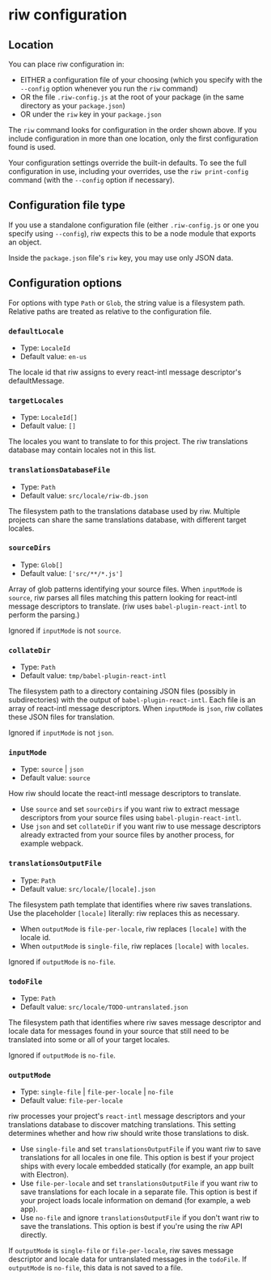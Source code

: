 # riw configuration

## Location

You can place riw configuration in:

- EITHER a configuration file of your choosing (which you specify with the `--config` option whenever you run the `riw` command)
- OR the file `.riw-config.js` at the root of your package (in the same directory as your `package.json`)
- OR under the `riw` key in your `package.json`

The `riw` command looks for configuration in the order shown above. If you include configuration in more than one location, only the first configuration found is used.

Your configuration settings override the built-in defaults. To see the full configuration in use, including your overrides, use the `riw print-config` command (with the `--config` option if necessary).


## Configuration file type

If you use a standalone configuration file (either `.riw-config.js` or one you specify using `--config`), riw expects this to be a node module that exports an object.

Inside the `package.json` file's `riw` key, you may use only JSON data.


## Configuration options

For options with type `Path` or `Glob`, the string value is a filesystem path. Relative paths are treated as relative to the configuration file.

### `defaultLocale`

- Type: `LocaleId`
- Default value: `en-us`

The locale id that riw assigns to every react-intl message descriptor's defaultMessage.

### `targetLocales`

- Type: `LocaleId[]`
- Default value: `[]`

The locales you want to translate to for this project. The riw translations database may contain locales not in this list.

### `translationsDatabaseFile`

- Type: `Path`
- Default value: `src/locale/riw-db.json`

The filesystem path to the translations database used by riw. Multiple projects can share the same translations database, with different target locales.

### `sourceDirs`

- Type: `Glob[]`
- Default value: `['src/**/*.js']`

Array of glob patterns identifying your source files. When `inputMode` is `source`, riw parses all files matching this pattern looking for react-intl message descriptors to translate. (riw uses `babel-plugin-react-intl` to perform the parsing.)

Ignored if `inputMode` is not `source`.

### `collateDir`

- Type: `Path`
- Default value: `tmp/babel-plugin-react-intl`

The filesystem path to a directory containing JSON files (possibly in subdirectories) with the output of `babel-plugin-react-intl`. Each file is an array of react-intl message descriptors. When `inputMode` is `json`, riw collates these JSON files for translation.

Ignored if `inputMode` is not `json`.

### `inputMode`

- Type: `source` | `json`
- Default value: `source`

How riw should locate the react-intl message descriptors to translate.

- Use `source` and set `sourceDirs` if you want riw to extract message descriptors from your source files using `babel-plugin-react-intl`.
- Use `json` and set `collateDir` if you want riw to use message descriptors already extracted from your source files by another process, for example webpack.

### `translationsOutputFile`

- Type: `Path`
- Default value: `src/locale/[locale].json`

The filesystem path template that identifies where riw saves translations. Use the placeholder `[locale]` literally: riw replaces this as necessary.

- When `outputMode` is `file-per-locale`, riw replaces `[locale]` with the locale id.
- When `outputMode` is `single-file`, riw replaces `[locale]` with `locales`.

Ignored if `outputMode` is `no-file`.

### `todoFile`

- Type: `Path`
- Default value: `src/locale/TODO-untranslated.json`

The filesystem path that identifies where riw saves message descriptor and locale data for messages found in your source that still need to be translated into some or all of your target locales.

Ignored if `outputMode` is `no-file`.

### `outputMode`

- Type: `single-file` | `file-per-locale` | `no-file`
- Default value: `file-per-locale`

riw processes your project's `react-intl` message descriptors and your translations database to discover matching translations. This setting determines whether and how riw should write those translations to disk.

- Use `single-file` and set `translationsOutputFile` if you want riw to save translations for all locales in one file. This option is best if your project ships with every locale embedded statically (for example, an app built with Electron).
- Use `file-per-locale` and set `translationsOutputFile` if you want riw to save translations for each locale in a separate file. This option is best if your project loads locale information on demand (for example, a web app).
- Use `no-file` and ignore `translationsOutputFile` if you don't want riw to save the translations. This option is best if you're using the riw API directly.

If `outputMode` is `single-file` or `file-per-locale`, riw saves message descriptor and locale data for untranslated messages in the `todoFile`. If `outputMode` is `no-file`, this data is not saved to a file.
